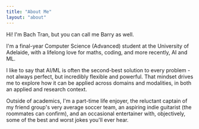 ```yaml
---
title: "About Me"
layout: "about"
---
```



Hi! I'm Bach Tran, but you can call me Barry as well.

I'm a final-year Computer Science (Advanced) student at the University of Adelaide, with a lifelong love for maths, coding, and more recently, AI and ML.

I like to say that AI/ML is often the second-best solution to every problem - not always perfect, but incredibly flexible and powerful. That mindset drives me to explore how it can be applied across domains and modalities, in both an applied and research context.

Outside of academics, I'm a part-time life enjoyer, the reluctant captain of my friend group's very average soccer team, an aspiring indie guitarist (the roommates can confirm), and an occasional entertainer with, objectively, some of the best and worst jokes you'll ever hear.